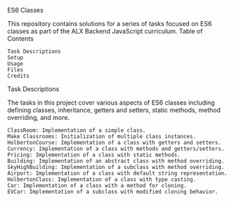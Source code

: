 ES6 Classes

This repository contains solutions for a series of tasks focused on ES6 classes as part of the ALX Backend JavaScript curriculum.
Table of Contents

    Task Descriptions
    Setup
    Usage
    Files
    Credits

Task Descriptions

The tasks in this project cover various aspects of ES6 classes including defining classes, inheritance, getters and setters, static methods, method overriding, and more.

    ClassRoom: Implementation of a simple class.
    Make Classrooms: Initialization of multiple class instances.
    HolbertonCourse: Implementation of a class with getters and setters.
    Currency: Implementation of a class with methods and getters/setters.
    Pricing: Implementation of a class with static methods.
    Building: Implementation of an abstract class with method overriding.
    SkyHighBuilding: Implementation of a subclass with method overriding.
    Airport: Implementation of a class with default string representation.
    HolbertonClass: Implementation of a class with type casting.
    Car: Implementation of a class with a method for cloning.
    EVCar: Implementation of a subclass with modified cloning behavior.
